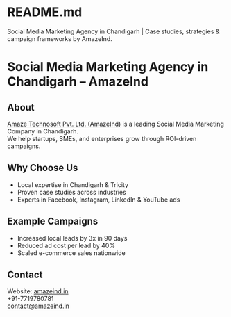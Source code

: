 # README.md
Social Media Marketing Agency in Chandigarh | Case studies, strategies &amp; campaign frameworks by AmazeInd.
# Social Media Marketing Agency in Chandigarh – AmazeInd

## About
[Amaze Technosoft Pvt. Ltd. (AmazeInd)](https://www.amazeind.in/) is a leading Social Media Marketing Company in Chandigarh.  
We help startups, SMEs, and enterprises grow through ROI-driven campaigns.

## Why Choose Us
- Local expertise in Chandigarh & Tricity  
- Proven case studies across industries  
- Experts in Facebook, Instagram, LinkedIn & YouTube ads  

## Example Campaigns
- Increased local leads by 3x in 90 days  
- Reduced ad cost per lead by 40%  
- Scaled e-commerce sales nationwide  

## Contact
Website: [amazeind.in](https://www.amazeind.in/)  
 +91-7719780781  
 contact@amazeind.in
